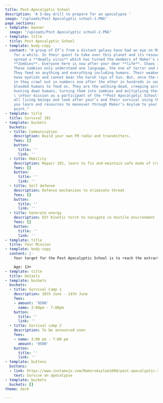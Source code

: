 ```yaml
---
title: Post-Apocalyptic School
description: 'A 5-day drill to prepare for an apocalypse '
image: "/uploads/Post Apocalyptic school-1.PNG"
page_sections:
- template: banner
  image: "/uploads/Post Apocalyptic school-2.PNG"
- template: title
  title: Post Apocalyptic School
- template: body-copy
  content: "A group of ET’s from a distant galaxy have had an eye on Maker’s Asylum
    for a while. In their quest to take over this planet and its resources they have
    spread a **deadly virus** which has turned the members of Maker’s Asylum into
    **Zombies**. Everyone here is now after your dear **life**. Chaos is everywhere.
    These zombies only understand one language, the one of terror and nightmares.
    They feed on anything and everything including humans. Their weakness? They don’t
    have eyelids and cannot bear the harsh rays of Sun. But, once the darkness seeps
    in they crawl out in numbers one after the other in hundreds in search of warm
    blooded humans to feed on. They are the walking-dead, creeping across streets
    hunting down humans, turning them into zombies and multiplying their count.\n\n
    \ \nYour mission as a participant of the **Post Apocalyptic School** is to organise
    all living beings and look after your’s and their survival using the new skills
    you learn and resources to maneuver through Maker’s Asylum to your extraction
    point."
- template: title
  title: Survival 101
- template: buckets
  buckets:
  - title: Communication
    description: Build your own FM radio and transmitters.
    fees: []
    button:
      title: ''
      link: ''
  - title: Mobility
    description: Repair 101, learn to fix and maintain safe mode of transit
    fees: []
    button:
      title: ''
      link: ''
  - title: Self defense
    description: Defense mechanisms to eliminate threat
    fees: []
    button:
      title: ''
      link: ''
  - title: Generate energy
    description: DIY Kinetic torch to navigate in hostile environment
    fees: []
    button:
      title: ''
      link: ''
- template: title
  title: Your Mission
- template: body-copy
  content: |-
    Your target for the Post Apocalyptic School is to reach the extraction point from anywhere using tools, weapons and survive the apocalypse.

    Age: 13+
- template: title
  title: Details
- template: buckets
  buckets:
  - title: Survival Camp 1
    description: 10th June - 14th June
    fees:
    - amount: '9500'
      name: 3:00pm - 7:00pm
    button:
      title: ''
      link: ''
  - title: Survival camp 2
    description: To be announced soon
    fees:
    - name: 3:00 pm - 7:00 pm
      amount: '9500'
    button:
      title: ''
      link: ''
- template: buttons
  buttons:
  - link: https://www.instamojo.com/MakersAsylum1000/post-apocalyptic-school/
    text: Survive an apocalypse
- template: buckets
  buckets: []
theme: dark

---
```

